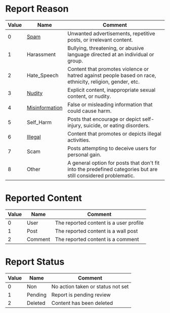 # Report Reason

| Value | Name         | Comment                                                                                                    |
|-------|--------------|------------------------------------------------------------------------------------------------------------|
| 0     | [Spam](https://github.com/FishieDotCom/Toxiq-Legal/blob/main/Terms%20of%20service.md#spam-and-misuse-prevention)         | Unwanted advertisements, repetitive posts, or irrelevant content.                                          |
| 1     | Harassment   | Bullying, threatening, or abusive language directed at an individual or group.                             |
| 2     | Hate_Speech  | Content that promotes violence or hatred against people based on race, ethnicity, religion, gender, etc.   |
| 3     | [Nudity](https://github.com/FishieDotCom/Toxiq-Legal/blob/main/Terms%20of%20service.md#spam-and-misuse-prevention)       | Explicit content, inappropriate sexual content, or nudity.                                                 |
| 4     | [Misinformation](https://github.com/FishieDotCom/Toxiq-Legal/blob/main/Terms%20of%20service.md#spam-and-misuse-prevention) | False or misleading information that could cause harm.                                                    |
| 5     | Self_Harm    | Posts that encourage or depict self-injury, suicide, or eating disorders.                                  |
| 6     | [Illegal](https://github.com/FishieDotCom/Toxiq-Legal/blob/main/Terms%20of%20service.md#prohibited-promotions)      | Content that promotes or depicts illegal activities.                                                       |
| 7     | Scam         | Posts attempting to deceive users for personal gain.                                                       |
| 8     | Other        | A general option for posts that don't fit into the predefined categories but are still considered problematic. |

# Reported Content

| Value | Name    | Comment                                 |
|-------|---------|-----------------------------------------|
| 0     | User    | The reported content is a user profile  |
| 1     | Post    | The reported content is a wall post     |
| 2     | Comment | The reported content is a comment       |

# Report Status

| Value | Name    | Comment                             |
|-------|---------|-------------------------------------|
| 0     | Non     | No action taken or status not set   |
| 1     | Pending | Report is pending review            |
| 2     | Deleted | Content has been deleted            |

